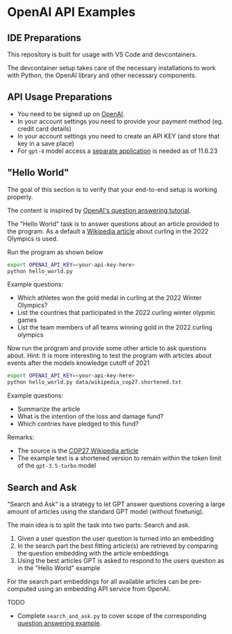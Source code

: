 # OpenAI API Examples

## IDE Preparations

This repository is built for usage with VS Code and devcontainers.

The devcontainer setup takes care of the necessary installations to work with Python, the OpenAI library and other necessary components.

## API Usage Preparations

* You need to be signed up on [OpenAI](https://platform.openai.com/).
* In your account settings you need to provide your payment method (eg. credit card details)
* In your account settings you need to create an API KEY (and store that key in a save place)
* For `gpt-4` model access a [separate application](https://openai.com/waitlist/gpt-4-api) is needed as of 11.6.23

## "Hello World"

The goal of this section is to verify that your end-to-end setup is working properly.

The content is inspired by [OpenAI's question answering tutorial](https://github.com/openai/openai-cookbook/blob/main/examples/Question_answering_using_embeddings.ipynb).

The "Hello World" task is to answer questions about an article provided to the program.
As a default a [Wikipedia article](https://en.wikipedia.org/wiki/Curling_at_the_2022_Winter_Olympics) about curling in the 2022 Olympics is used.

Run the program as shown below

```bash
export OPENAI_API_KEY=<your-api-key-here>
python hello_world.py
```

Example questions:

* Which athletes won the gold medal in curling at the 2022 Winter Olympics?
* List the countries that participated in the 2022 curling winter olypmic games
* List the team members of all teams winning gold in the 2022 curling olympics

Now run the program and provide some other article to ask questions about.
Hint: It is more interesting to test the program with articles about events after the models knowledge cutoff of 2021

```bash
export OPENAI_API_KEY=<your-api-key-here>
python hello_world.py data/wikipedia_cop27.shortened.txt
```

Example questions:

* Summarize the article
* What is the intention of the loss and damage fund?
* Which contries have pledged to this fund?

Remarks:
* The source is the [COP27 Wikipedia article](https://en.wikipedia.org/wiki/2022_United_Nations_Climate_Change_Conference)
* The example text is a shortened version to remain within the token limit of the `gpt-3.5-turbo` model

## Search and Ask

"Search and Ask" is a strategy to let GPT answer questions covering a large amount of articles using the standard GPT model (without finetunig).

The main idea is to split the task into two parts: Search and ask.

1. Given a user question the user question is turned into an embedding
2. In the search part the best fitting article(s) are retrieved by comparing the question embedding with the article embeddings
3. Using the best articles GPT is asked to respond to the users question as in the "Hello World" example

For the search part embeddings for all available articles can be pre-computed using an embedding API service from OpenAI.


TODO 
* Complete `search_and_ask.py` to cover scope of the corresponding [question answering example](https://github.com/openai/openai-cookbook/blob/main/examples/Question_answering_using_embeddings.ipynb).
